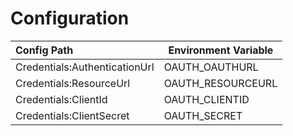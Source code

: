 ﻿
# Configuration

| Config Path | Environment Variable |
|:---| --- |
| Credentials:AuthenticationUrl | OAUTH_OAUTHURL |
| Credentials:ResourceUrl | OAUTH_RESOURCEURL |
| Credentials:ClientId | OAUTH_CLIENTID |
| Credentials:ClientSecret | OAUTH_SECRET |
